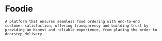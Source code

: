 # Foodie
    A platform that ensures seamless food ordering with end-to-end customer satisfaction, offering transparency and building trust by providing an honest and reliable experience, from placing the order to doorstep delivery.
